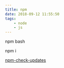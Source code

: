 ```yaml
---
title: npm
date: 2018-09-12 11:55:50
tags:
    - node
    - js
---
```


npm bash
<!--more-->
npm i 


[npm-check-updates](https://github.com/tjunnone/npm-check-updates)



